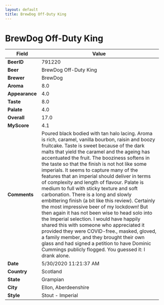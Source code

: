 ```yaml
---
layout: default
title: BrewDog Off-Duty King
---
```


# BrewDog Off-Duty King

| Field         | Value     |
|---------------|-----------|
| **BeerID** | 791220 |
| **Beer** | BrewDog Off-Duty King |
| **Brewer** | BrewDog |
| **Aroma** | 8.0 |
| **Appearance** | 4.0 |
| **Taste** | 8.0 |
| **Palate** | 4.0 |
| **Overall** | 17.0 |
| **MyScore** | 4.1 |
| **Comments** | Poured black bodied with tan halo lacing. Aroma is rich, caramel, vanilla bourbon, raisin and boozy fruitcake. Taste is sweet because of the dark malts that yield the caramel and the ageing has accentuated the fruit. The booziness softens in the taste so that the finish is not hot like some imperials. It seems to capture many of the features that an imperial should deliver in terms of complexity and length of flavour. Palate is medium to full with sticky texture and soft carbonation. There is a long and slowly embittering finish (a bit like this review). Certainly the most impressive beer of my lockdown! But then again it has not been wise to head solo into the Imperial selection.  I would have happily shared this with someone who appreciated it provided they were COVID-free., masked, gloved, a family member, and they brought their own glass and had signed a petition to have Dominic Cummings publicly flogged. You guessed it: I drank alone. |
| **Date** | 5/30/2020 11:21:37 AM |
| **Country** | Scotland |
| **State** | Grampian |
| **City** | Ellon, Aberdeenshire |
| **Style** | Stout - Imperial |
